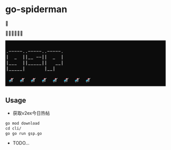 # go-spiderman
:whale2:

🐱‍🏍🐱‍🏍🐱‍🏍

![](./resource/images/img.png)


## Usage
- 获取v2ex今日热帖
```shell
go mod download
cd cli/
go go run gsp.go
```

- TODO...


